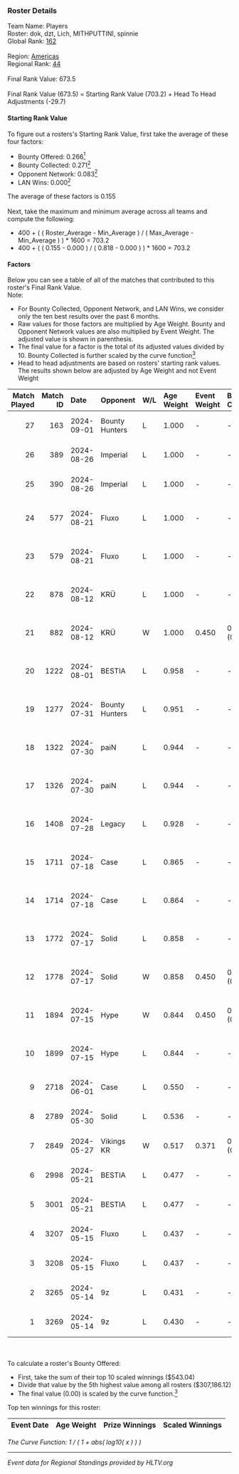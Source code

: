 ### Roster Details<br />
Team Name: Players<br />
Roster: dok, dzt, Lich, MITHPUTTINI, spinnie<br />
Global Rank: [162](../../standings_global_2024_09_07.md)<br />
<br />
Region: [Americas]( ../../standings_americas_2024_09_07.md)<br />
Regional Rank: [44]( ../../standings_americas_2024_09_07.md)<br />
<br />
Final Rank Value:  673.5<br />
<br />
Final Rank Value (673.5) = Starting Rank Value (703.2) + Head To Head Adjustments (-29.7)<br />

#### Starting Rank Value<br />
To figure out a rosters's Starting Rank Value, first take the average of these four factors:<br />
- Bounty Offered: 0.266[<sup>1</sup>](#table2)
- Bounty Collected: 0.271[<sup>2</sup>](#table1)
- Opponent Network: 0.083[<sup>2</sup>](#table1)
- LAN Wins: 0.000[<sup>2</sup>](#table1)

The average of these factors is 0.155<br />
<br />
Next, take the maximum and minimum average across all teams and compute the following:<br />
- 400 + ( ( Roster_Average - Min_Average ) / ( Max_Average - Min_Average ) ) * 1600 = 703.2
- 400 + ( ( 0.155 - 0.000 ) / ( 0.818 - 0.000 ) ) * 1600 = 703.2


#### Factors<br />
Below you can see a table of all of the matches that contributed to this roster's Final Rank Value.<br />
Note:<br />

- For Bounty Collected, Opponent Network, and LAN Wins, we consider only the ten best results over the past 6 months.
- Raw values for those factors are multiplied by Age Weight. Bounty and Opponent Network values are also multiplied by Event Weight. The adjusted value is shown in parenthesis.
- The final value for a factor is the total of its adjusted values divided by 10. Bounty Collected is further scaled by the curve function[<sup>3</sup>](#curveFunction)
- Head to head adjustments are based on rosters' starting rank values. The results shown below are adjusted by Age Weight and not Event Weight
<span id="table1"></span><br />


| Match Played | Match ID | Date       | Opponent       | W/L | Age Weight | Event Weight | Bounty Collected | Opponent Network | LAN Wins  | H2H Adj. | Roster                                |
| -: | -: | :- | :- | :- | :- | :- | :- | :- | :- | -: | :- |
|           27 |      163 | 2024-09-01 | Bounty Hunters | L   | 1.000      | -            | -                | -                | -         |    -9.74 | dok, dzt, Lich, MITHPUTTINI, spinnie  |
|           26 |      389 | 2024-08-26 | Imperial       | L   | 1.000      | -            | -                | -                | -         |    -2.02 | dok, dzt, Lich, MITHPUTTINI, spinnie  |
|           25 |      390 | 2024-08-26 | Imperial       | L   | 1.000      | -            | -                | -                | -         |    -2.06 | dok, dzt, Lich, MITHPUTTINI, spinnie  |
|           24 |      577 | 2024-08-21 | Fluxo          | L   | 1.000      | -            | -                | -                | -         |    -3.57 | dok, dzt, MITHPUTTINI, s1cko, spinnie |
|           23 |      579 | 2024-08-21 | Fluxo          | L   | 1.000      | -            | -                | -                | -         |    -3.70 | dok, dzt, MITHPUTTINI, s1cko, spinnie |
|           22 |      878 | 2024-08-12 | KRÜ            | L   | 1.000      | -            | -                | -                | -         |   -10.53 | dok, dzt, MITHPUTTINI, s1cko, spinnie |
|           21 |      882 | 2024-08-12 | KRÜ            | W   | 1.000      | 0.450        | 0.018 (0.008)    | 0.648 (0.292)    | 0 (0.000) |    21.41 | dok, dzt, MITHPUTTINI, s1cko, spinnie |
|           20 |     1222 | 2024-08-01 | BESTIA         | L   | 0.958      | -            | -                | -                | -         |    -5.08 | dok, dzt, MITHPUTTINI, s1cko, spinnie |
|           19 |     1277 | 2024-07-31 | Bounty Hunters | L   | 0.951      | -            | -                | -                | -         |    -7.15 | dok, dzt, MITHPUTTINI, s1cko, spinnie |
|           18 |     1322 | 2024-07-30 | paiN           | L   | 0.944      | -            | -                | -                | -         |    -0.28 | dok, dzt, MITHPUTTINI, s1cko, spinnie |
|           17 |     1326 | 2024-07-30 | paiN           | L   | 0.944      | -            | -                | -                | -         |    -0.28 | dok, dzt, MITHPUTTINI, s1cko, spinnie |
|           16 |     1408 | 2024-07-28 | Legacy         | L   | 0.928      | -            | -                | -                | -         |    -4.90 | dok, dzt, MITHPUTTINI, s1cko, spinnie |
|           15 |     1711 | 2024-07-18 | Case           | L   | 0.865      | -            | -                | -                | -         |    -6.56 | dok, dzt, MITHPUTTINI, s1cko, spinnie |
|           14 |     1714 | 2024-07-18 | Case           | L   | 0.864      | -            | -                | -                | -         |    -6.95 | dok, dzt, MITHPUTTINI, s1cko, spinnie |
|           13 |     1772 | 2024-07-17 | Solid          | L   | 0.858      | -            | -                | -                | -         |   -10.09 | dok, dzt, MITHPUTTINI, s1cko, spinnie |
|           12 |     1778 | 2024-07-17 | Solid          | W   | 0.858      | 0.450        | 0.007 (0.003)    | 0.716 (0.276)    | 0 (0.000) |    17.32 | dok, dzt, MITHPUTTINI, s1cko, spinnie |
|           11 |     1894 | 2024-07-15 | Hype           | W   | 0.844      | 0.450        | 0.023 (0.009)    | 0.449 (0.170)    | 0 (0.000) |    19.33 | dok, dzt, MITHPUTTINI, s1cko, spinnie |
|           10 |     1899 | 2024-07-15 | Hype           | L   | 0.844      | -            | -                | -                | -         |    -7.04 | dok, dzt, MITHPUTTINI, s1cko, spinnie |
|            9 |     2718 | 2024-06-01 | Case           | L   | 0.550      | -            | -                | -                | -         |    -3.67 | dok, dzt, leleo, spinnie, vhz         |
|            8 |     2789 | 2024-05-30 | Solid          | L   | 0.536      | -            | -                | -                | -         |    -4.92 | dok, dzt, leleo, spinnie, vhz         |
|            7 |     2849 | 2024-05-27 | Vikings KR     | W   | 0.517      | 0.371        | 0.006 (0.001)    | 0.454 (0.087)    | 0 (0.000) |     9.74 | beg0d, dok, dzt, spinnie, vhz         |
|            6 |     2998 | 2024-05-21 | BESTIA         | L   | 0.477      | -            | -                | -                | -         |    -2.49 | beg0d, dok, dzt, spinnie, vhz         |
|            5 |     3001 | 2024-05-21 | BESTIA         | L   | 0.477      | -            | -                | -                | -         |    -2.54 | beg0d, dok, dzt, spinnie, vhz         |
|            4 |     3207 | 2024-05-15 | Fluxo          | L   | 0.437      | -            | -                | -                | -         |    -1.76 | beg0d, dok, dzt, spinnie, vhz         |
|            3 |     3208 | 2024-05-15 | Fluxo          | L   | 0.437      | -            | -                | -                | -         |    -1.79 | beg0d, dok, dzt, spinnie, vhz         |
|            2 |     3265 | 2024-05-14 | 9z             | L   | 0.431      | -            | -                | -                | -         |    -0.17 | beg0d, dok, dzt, spinnie, vhz         |
|            1 |     3269 | 2024-05-14 | 9z             | L   | 0.430      | -            | -                | -                | -         |    -0.17 | beg0d, dok, dzt, spinnie, vhz         |

<br />
<span id="table2"></span><br />
To calculate a roster's Bounty Offered:<br />

- First, take the sum of their top 10 scaled winnings ($543.04)
- Divide that value by the 5th highest value among all rosters ($307,186.12)
- The final value (0.00) is scaled by the curve function.[<sup>3</sup>](#curveFunction)

Top ten winnings for this roster:<br />

| Event Date | Age Weight | Prize Winnings | Scaled Winnings |
| :- | -: | :- | :- |


<span id="curveFunction"></span>_The Curve Function: 1 / ( 1 + abs( log10( x ) ) )_<br />

---
_Event data for Regional Standings provided by HLTV.org_<br />
